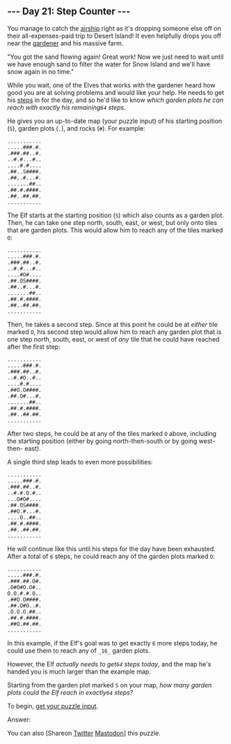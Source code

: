 ## \--- Day 21: Step Counter ---

You manage to catch the [airship](7) right as it's dropping someone else off
on their all-expenses-paid trip to Desert Island! It even helpfully drops you
off near the [gardener](5) and his massive farm.

"You got the sand flowing again! Great work! Now we just need to wait until we
have enough sand to filter the water for Snow Island and we'll have snow again
in no time."

While you wait, one of the Elves that works with the gardener heard how good
you are at solving problems and would like your help. He needs to get his
[steps](https://en.wikipedia.org/wiki/Pedometer) in for the day, and so he'd
like to know _which garden plots he can reach with exactly his remaining`64`
steps_.

He gives you an up-to-date map (your puzzle input) of his starting position
(`S`), garden plots (`.`), and rocks (`#`). For example:

    
    
    ...........
    .....###.#.
    .###.##..#.
    ..#.#...#..
    ....#.#....
    .##..S####.
    .##..#...#.
    .......##..
    .##.#.####.
    .##..##.##.
    ...........
    

The Elf starts at the starting position (`S`) which also counts as a garden
plot. Then, he can take one step north, south, east, or west, but only onto
tiles that are garden plots. This would allow him to reach any of the tiles
marked `O`:

    
    
    ...........
    .....###.#.
    .###.##..#.
    ..#.#...#..
    ....#O#....
    .##.OS####.
    .##..#...#.
    .......##..
    .##.#.####.
    .##..##.##.
    ...........
    

Then, he takes a second step. Since at this point he could be at _either_ tile
marked `O`, his second step would allow him to reach any garden plot that is
one step north, south, east, or west of _any_ tile that he could have reached
after the first step:

    
    
    ...........
    .....###.#.
    .###.##..#.
    ..#.#O..#..
    ....#.#....
    .##O.O####.
    .##.O#...#.
    .......##..
    .##.#.####.
    .##..##.##.
    ...........
    

After two steps, he could be at any of the tiles marked `O` above, including
the starting position (either by going north-then-south or by going west-then-
east).

A single third step leads to even more possibilities:

    
    
    ...........
    .....###.#.
    .###.##..#.
    ..#.#.O.#..
    ...O#O#....
    .##.OS####.
    .##O.#...#.
    ....O..##..
    .##.#.####.
    .##..##.##.
    ...........
    

He will continue like this until his steps for the day have been exhausted.
After a total of `6` steps, he could reach any of the garden plots marked `O`:

    
    
    ...........
    .....###.#.
    .###.##.O#.
    .O#O#O.O#..
    O.O.#.#.O..
    .##O.O####.
    .##.O#O..#.
    .O.O.O.##..
    .##.#.####.
    .##O.##.##.
    ...........
    

In this example, if the Elf's goal was to get exactly `6` more steps today, he
could use them to reach any of `_16_` garden plots.

However, the Elf _actually needs to get`64` steps today_, and the map he's
handed you is much larger than the example map.

Starting from the garden plot marked `S` on your map, _how many garden plots
could the Elf reach in exactly`64` steps?_

To begin, [get your puzzle input](21/input).

Answer:

You can also [Shareon
[Twitter](https://twitter.com/intent/tweet?text=%22Step+Counter%22+%2D+Day+21+%2D+Advent+of+Code+2023&url=https%3A%2F%2Fadventofcode%2Ecom%2F2023%2Fday%2F21&related=ericwastl&hashtags=AdventOfCode)
[Mastodon](javascript:void\(0\);)] this puzzle.